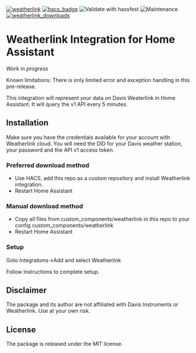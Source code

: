 [![weatherlink](https://img.shields.io/github/v/release/astrandb/weatherlink)](https://github.com/astrandb/weatherlink/releases/latest) [![hacs_badge](https://img.shields.io/badge/HACS-Custom-orange.svg)](https://github.com/custom-components/hacs) ![Validate with hassfest](https://github.com/astrandb/weatherlink/workflows/Validate%20with%20hassfest/badge.svg) ![Maintenance](https://img.shields.io/maintenance/yes/2022.svg) [![weatherlink_downloads](https://img.shields.io/github/downloads/astrandb/weatherlink/total)](https://github.com/astrandb/weatherlink)

# Weatherlink Integration for Home Assistant

_Work in progress_

Known limitations: There is only limited error and exception handling in this pre-release.

This integration will represent your data on Davis Weaterlink in Home Assistant. It will query the v1 API every 5 minutes.

## Installation

Make sure you have the credentials available for your account with Weatherlink cloud. You will need the DID for your Davis weather station, your password and the API v1 access token.

### Preferred download method

- Use HACS, add this repo as a custom repository and install Weatherlink integration.
- Restart Home Assistant

### Manual download method

- Copy all files from custom_components/weatherlink in this repo to your config custom_components/weatherlink
- Restart Home Assistant

### Setup

Goto Integrations->Add and select Weatherlink

Follow instructions to complete setup.

## Disclaimer

The package and its author are not affiliated with Davis Instruments or Weatherlink. Use at your own risk.

## License

The package is released under the MIT license.
